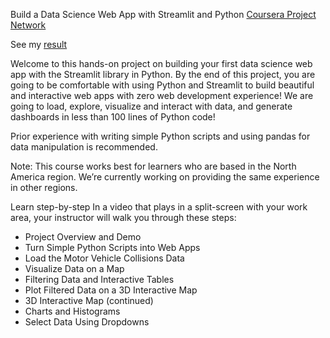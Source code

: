 Build a Data Science Web App with Streamlit and Python
[Coursera Project Network](https://www.coursera.org/learn/data-science-streamlit-python/)

See my [result]()

Welcome to this hands-on project on building your first data science web app with the Streamlit library in Python. By the end of this project, you are going to be comfortable with using Python and Streamlit to build beautiful and interactive web apps with zero web development experience! We are going to load, explore, visualize and interact with data, and generate dashboards in less than 100 lines of Python code!

Prior experience with writing simple Python scripts and using pandas for data manipulation is recommended.

Note: This course works best for learners who are based in the North America region. We’re currently working on providing the same experience in other regions.


Learn step-by-step
In a video that plays in a split-screen with your work area, your instructor will walk you through these steps:

- Project Overview and Demo
- Turn Simple Python Scripts into Web Apps
- Load the Motor Vehicle Collisions Data
- Visualize Data on a Map
- Filtering Data and Interactive Tables
- Plot Filtered Data on a 3D Interactive Map
- 3D Interactive Map (continued)
- Charts and Histograms
- Select Data Using Dropdowns
